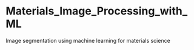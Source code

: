 # Materials_Image_Processing_with_ML
Image segmentation using machine learning for materials science
